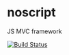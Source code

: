 noscript
========

JS MVC framework

[![Build Status](https://travis-ci.org/pasaran/noscript.png?branch=master)](https://travis-ci.org/pasaran/noscript)
